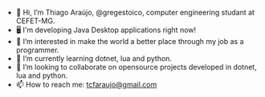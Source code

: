 - 👋 Hi, I’m Thiago Araújo, @gregestoico, computer engineering studant at CEFET-MG.
- 🖥️ I'm developing Java Desktop applications right now!
- 👀 I’m interested in make the world a better place through my job as a programmer. 
- 🌱 I’m currently learning dotnet, lua and python.
- 💞️ I’m looking to collaborate on opensource projects developed in dotnet, lua and python.
- 📫 How to reach me: tcfaraujo@gmail.com

<!---
gregestoico/gregestoico is a ✨ special ✨ repository because its `README.md` (this file) appears on your GitHub profile.
You can click the Preview link to take a look at your changes.
--->
